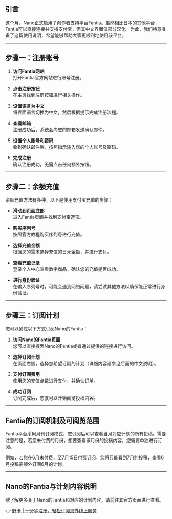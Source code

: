 ## 引言

这个月，Nano正式启用了创作者支持平台Fantia。虽然相比日本的其他平台，Fantia可以直接连接并支持支付宝，但其中文界面仅部分汉化。为此，我们特意准备了这篇使用说明，希望能够帮助大家更顺利地使用该平台。

---

## 步骤一：注册账号

1. **访问Fantia网站**  
   打开Fantia官方网站进行账号注册。

2. **点击注册按钮**  
   在主页找到注册按钮进行相关操作。

3. **设置语言为中文**  
   将界面语言切换为中文，然后根据提示完成注册流程。

4. **查看邮箱**  
   注册成功后，系统会向您的邮箱发送确认邮件。

5. **设置个人账号和密码**  
   收到确认邮件后，按照指示输入您的个人账号及密码。

6. **完成注册**  
   确认注册成功，无需点击任何额外按钮。

---

## 步骤二：余额充值

余额充值方法有多种，以下是使用支付宝充值的步骤：

- **滑动到页面底部**  
  进入Fantia页面并找到支付宝选项。

- **购买序列号**  
  按照官方教程购买序列号进行充值。

- **选择充值金额**  
  根据您的需求选择充值的日元金额，并进行支付。

- **查看充值记录**  
  登录个人中心查看数字商品，确认您的充值是否成功。

- **进行身份验证**  
  在输入序列号时，可能会遇到网络问题，请尝试其他方法以确保能正常进行身份验证。

---

## 步骤三：订阅计划

您可以通过以下方式订阅Nano的Fantia：

1. **访问Nano的Fantia页面**  
   您可以直接搜索Nano的Fantia或者通过提供的链接进行访问。

2. **选择订阅计划**  
   在页面右侧，选择您希望订阅的计划（详细内容请参见后面的中文说明）。

3. **支付订阅费用**  
   使用您的充值点数进行支付，并确认订单。

4. **成功订阅**  
   订阅完成后，您就可以开始阅览投稿内容。

---

## Fantia的订阅机制及可阅览范围

Fantia平台采用月刊订阅模式，您订阅后可以查看当月对应计划的所有投稿。需要注意的是，若您未付费的月份，想要查看该月份的投稿内容，您需要单独进行订阅。

例如，若您在6月未付费，至7月15日付费订阅，您将只能看到7月的投稿，查看6月投稿需额外订阅6月的计划。

---

## Nano的Fantia与计划内容说明

欲了解更多关于Nano的Fantia和对应的计划内容，请前往其官方页面进行查看。

👉 [野卡 | 一分钟注册，轻松订阅海外线上服务](https://bit.ly/bewildcard)